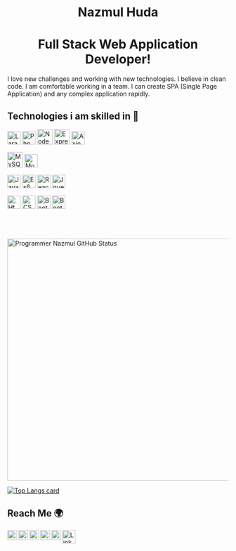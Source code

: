 <p align="center"> 
 <h1 align="center">Nazmul Huda</h1>
 <h1 align="center">Full Stack Web Application Developer!</h1>
</p>

<p>I love new challenges and working with new
technologies. I believe in clean code. I
am comfortable working in a team. I
can create SPA (Single Page
Application) and any complex
application rapidly.</p>

<h2>Technologies i am skilled in 🥰</h2>

<p align="left">
<img alt="Laravel" height="30px" src="https://i.ibb.co/JtXB2X7/laravel.png"/>
<img alt="Php" height="30px" src="https://i.ibb.co/BNwjGbf/php.png"/>
<img alt="Node" height="35px" src="https://i.ibb.co/bPdxrfX/node.png"/>
<img alt="ExpressJS" height="35px" src="https://i.ibb.co/1fhtLx6/express.png"/>
<img alt="Axios" height="30px" src="https://i.ibb.co/94V5h9t/axios.png"/>
</p>


<p align="left">
<img alt="MySQL" height="35px" src="https://i.ibb.co/jkXdggM/mysql.png"/>
<img alt="MongoDB" height="30px" src="https://i.ibb.co/WWPpgk6/mong.png"/>
</p>

<p align="left">
<img alt="JavaScript" height="30px" src="https://i.ibb.co/61g7YkM/js.png"/>
<img alt="Es6" height="30px" src="https://i.ibb.co/PmwdCjD/es6.png"/>
<img alt="ReactJS" height="30px" src="https://i.ibb.co/YZ1dm4M/react.png"/>
<img alt="Jquery" height="30px" src="https://i.ibb.co/kB27Pjc/jquery.png"/>
</p>

<p align="left">
<img alt="Html" height="30px" src="https://i.ibb.co/zmxY6GR/html.png"/>
<img alt="CSS" height="30px" src="https://i.ibb.co/Z6bqpxT/css.jpg"/> 
<img alt="Bootstrap" height="30px" src="https://i.ibb.co/J7dzLDp/bootstrap.jpg"/>
<img alt="Bootstrap" height="30px" src="https://i.ibb.co/hf2nSC6/meterial.png"/>
</p>
</br></br></br> 
<img align="center" width="550px" alt="Programmer Nazmul GitHub Status"  src="https://github-readme-stats.vercel.app/api?username=pronazmul&show_icons=true"/>

[![Top Langs card](https://github-readme-stats.vercel.app/api/top-langs/?username=pronazmul&layout=compact)](https://github.com/pronazmul)

<h2>Reach Me 🌍</h2>
<a href="https://www.linkedin.com/in/pronazmul/" target="_blank">
  <img align="left" alt="LinkedIn" width="22px" src="https://cdn.jsdelivr.net/npm/simple-icons@v3/icons/linkedin.svg" />
</a>
<a href="https://www.facebook.com/devnazmul/" target="_blank">
  <img align="left" alt="Facebook" width="22px" src="https://cdn.jsdelivr.net/npm/simple-icons@v3/icons/facebook.svg" />
</a>
<a href="https://twitter.com/pronazmul" target="_blank">
  <img align="left" alt="Facebook" width="22px" src="https://cdn.jsdelivr.net/npm/simple-icons@v3/icons/twitter.svg" />
</a>
<a href="mailto:developernazmul@gmail.com" target="_blank"> 
  <img align="left" alt="Mail" width="22px" src="https://cdn.jsdelivr.net/npm/simple-icons@v3/icons/gmail.svg" /> 
</a>
<a href="https://www.pinterest.com/pronazmul/" target="_blank"> 
  <img align="left" alt="Mail" width="22px" src="https://cdn.jsdelivr.net/npm/simple-icons@v3/icons/pinterest.svg" /> 
</a> 
<a target="_blank" href="https://drive.google.com/file/d/194DhKG1A7mft6CON3eFJdtxsj098HQ2r/view" >
  <img align="left" alt="LinkedIn" width="30px" src="https://i.ibb.co/CPhgXkr/523-5230227-resume-png-transparent-images-resume-cv-logo-png.png" />
</a>
 
